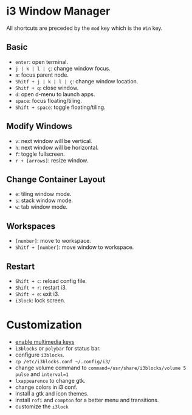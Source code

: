 # i3 Window Manager
All shortcuts are preceded by the `mod` key which is the `Win` key.

## Basic
- `enter`: open terminal.
- `j | k | l | ç`: change window focus.
- `a`: focus parent node.
- `Shitf + j | k | l | ç`: change window location.
- `Shitf + q`: close window.
- `d`: open d-menu to launch apps.
- `space`: focus floating/tiling.
- `Shift + space`: toggle floating/tiling.

## Modify Windows
- `v`: next window will be vertical.
- `h`: next window will be horizontal.
- `f`: toggle fullscreen.
- `r + [arrows]`: resize window.

## Change Container Layout
- `e`: tiling window mode.
- `s`: stack window mode.
- `w`: tab window mode.

## Workspaces
- `[number]`: move to workspace.
- `Shitf + [number]`: move window to workspace.

## Restart
- `Shift + c`: reload config file.
- `Shift + r`: restart i3.
- `Shift + e`: exit i3.
- `i3lock`: lock screen.

# Customization
- [enable multimedia keys](https://faq.i3wm.org/question/3747/enabling-multimedia-keys.1.html)
- `i3blocks` or `polybar` for status bar.
- configure `i3blocks`.
- `cp /etc/i3blocks.conf ~/.config/i3/`
- change volume command to `command=/usr/share/i3blocks/volume 5 pulse` and `interval=1`
- `lxappearence` to change gtk.
- change colors in i3 conf.
- install a gtk and icon themes.
- install `rofi` and `compton` for a better menu and transitions.
- customize the `i3lock`
